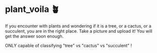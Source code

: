 # plant_voila 🪴

If you encounter with plants and wondering if it is a tree, or a cactus, or a succulent, you are in the right place. 
Take a picture and upload it!
You will get the answer soon enough.

ONLY capable of classifying "tree" vs "cactus" vs "succulent" !
